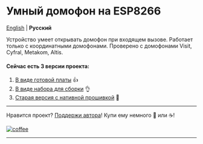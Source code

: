 # Умный домофон на ESP8266
[English](https://github.com/Anonym-tsk/smart-domofon/blob/master/README_EN.md) | **Русский**

Устройство умеет открывать домофон при входящем вызове. Работает только с координатными домофонами. Проверено с домофонами Visit, Cyfral, Metakom, Altis.

#### Сейчас есть 3 версии проекта:
1. [В виде готовой платы](https://github.com/Anonym-tsk/smart-domofon/blob/master/ge1mer/README.md) 👍
2. [В виде набора для сборки](https://github.com/Anonym-tsk/smart-domofon/blob/master/esphome/README.md) 👌
3. [Старая версия с нативной прошивкой](https://github.com/Anonym-tsk/smart-domofon/blob/master/native/README.md) 💩

---

Нравится проект? [Поддержи автора](https://yoomoney.ru/to/410019180291197)! Купи ему немного :beers: или :coffee:!

[![coffee](https://www.buymeacoffee.com/assets/img/custom_images/black_img.png)](https://yoomoney.ru/to/410019180291197)

---
